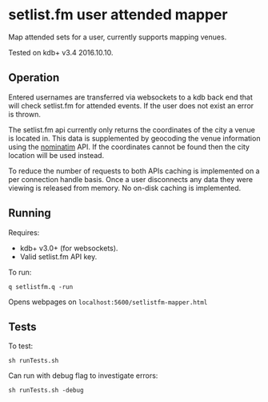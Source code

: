 # setlist.fm user attended mapper

Map attended sets for a user, currently supports mapping venues.

Tested on kdb+ v3.4 2016.10.10.

## Operation

Entered usernames are transferred via websockets to a kdb back end that will
check setlist.fm for attended events. If the user does not exist an error is
thrown.

The setlist.fm api currently only returns the coordinates of the city a venue
is located in. This data is supplemented by geocoding the venue information
using the [nominatim](https://nominatim.openstreetmap.org/) API. If the
coordinates cannot be found then the city location will be used instead.

To reduce the number of requests to both APIs caching is implemented on a per
connection handle basis. Once a user disconnects any data they were viewing is
released from memory. No on-disk caching is implemented.

## Running

Requires:

* kdb+ v3.0+ (for websockets).
* Valid setlist.fm API key.

To run:
```
q setlistfm.q -run
```

Opens webpages on `localhost:5600/setlistfm-mapper.html`

## Tests

To test:
```
sh runTests.sh
```

Can run with debug flag to investigate errors:
```
sh runTests.sh -debug
```
